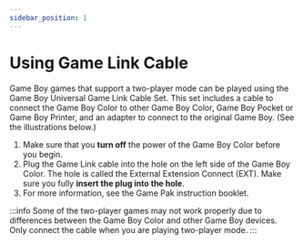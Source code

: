 ```yaml
---
sidebar_position: 1
---
```


# Using Game Link Cable

Game Boy games that support a two-player mode can be played using the Game Boy Universal Game Link Cable Set. This set includes a cable to connect the Game Boy Color to other Game Boy Color, Game Boy Pocket or Game Boy Printer, and an adapter to connect to the original Game Boy. (See the illustrations below.)

1. Make sure that you **turn off** the power of the Game Boy Color before you begin.
2. Plug the Game Link cable into the hole on the left side of the Game Boy Color. The hole is called the External Extension Connect (EXT). Make sure you fully **insert the plug into the hole**.
3. For more information, see the Game Pak instruction booklet.

:::info
Some of the two-player games may not work properly due to differences between the Game Boy Color and other Game Boy devices. Only connect the cable when you are playing two-player mode.
:::

